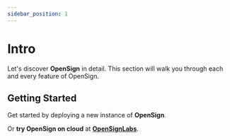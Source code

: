 ```yaml
---
sidebar_position: 1
---
```


# Intro

Let's discover **OpenSign** in detail. This section will walk you through each and every feature of OpenSign.

## Getting Started

Get started by deploying a new instance of **OpenSign**.

Or **try OpenSign on cloud** at **[OpenSignLabs](https://app.opensignlabs.com)**.

